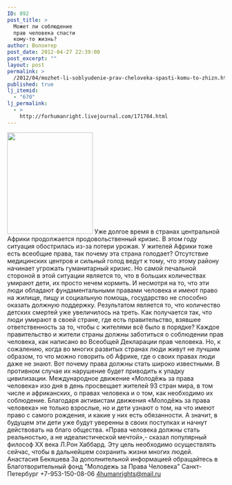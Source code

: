 ```yaml
---
ID: 892
post_title: >
  Может ли соблюдение
  прав человека спасти
  кому-то жизнь?
author: Волонтер
post_date: 2012-04-27 22:39:00
post_excerpt: ""
layout: post
permalink: >
  /2012/04/mozhet-li-soblyudenie-prav-cheloveka-spasti-komu-to-zhizn.html
published: true
lj_itemid:
  - "670"
lj_permalink:
  - >
    http://forhumanright.livejournal.com/171704.html
---
```

<a href="http://pics.livejournal.com/forhumanright/pic/0000kag5/"><img src="http://pics.livejournal.com/forhumanright/pic/0000kag5" width="198" height="235" border='0'/></a> Уже долгое время в странах центральной Африки продолжается продовольственный кризис. В этом году ситуация обострилась из-за потери урожая. У жителей Африки тоже есть всеобщие права, так почему эта страна голодает?
Отсутствие медицинских центров и сильный голод ведут к тому, что этому району начинает угрожать гуманитарный кризис. Но самой печальной стороной в этой ситуации является то, что в больших количествах умирают дети, их просто нечем кормить. И несмотря на то, что эти люди обладают фундаментальными правами человека и имеют право на жилище, пищу и социальную помощь, государство не способно оказать должную поддержку. Результатом является то, что количество детских смертей уже увеличилось на треть. Как получается так, что люди умирают  в своей стране, где есть правительство, взявшее ответственность за то, чтобы с жителями всё было в порядке? Каждое правительство и жители страны должны заботиться о соблюдении прав человека, как написано во Всеобщей Декларации прав человека. Но, к сожалению, когда во многих развитых странах люди живут не лучшим образом, то что можно говорить об Африке, где о своих правах люди даже не знают. 
Вот почему права должны стать широко известными. В противном случае их нарушение будет приводить к упадку цивилизации. Международное движение «Молодёжь за права человека» изо дня в день просвещает жителей 93 стран мира, в том числе и африканских, о правах человека и о том, как необходимо их соблюдение. Благодаря активистам движения «Молодёжь за права человека» не только взрослые, но и дети узнают о том, на что имеют право с самого рождения, и какие у них есть обязанности. А значит, в будущем эти дети уже будут уверенны в своих поступках и начнут действовать на благо общества. «Права человека должны стать реальностью, а не идеалистической мечтой»,- сказал популярный философ ХХ века Л.Рон Хаббард. Эту цель необходимо осуществлять сейчас, чтобы в дальнейшем сохранить жизни многих людей.
Анастасия Бекяшева
За  дополнительной информацией обращайтесь в
Благотворительный фонд
"Молодежь за Права Человека" Санкт-Петербург 
+7-953-150-08-06 
4humanrights@mail.ru